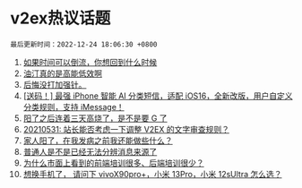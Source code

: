 # v2ex热议话题

`最后更新时间：2022-12-24 18:06:30 +0800`

1. [如果时间可以倒流，你想回到什么时候](https://www.v2ex.com/t/904374)
1. [油汀真的是高能低效啊](https://www.v2ex.com/t/904367)
1. [后悔没打加强针。](https://www.v2ex.com/t/904425)
1. [[送码！] 最强 iPhone 智能 AI 分类短信，适配 iOS16，全新改版，用户自定义分类规则，支持 iMessage！](https://www.v2ex.com/t/904407)
1. [阳了之后连着三天高烧了，是不是要 G 了](https://www.v2ex.com/t/904439)
1. [20210531: 站长能否考虑一下调整 V2EX 的文字审查规则？](https://www.v2ex.com/t/904380)
1. [家人阳了，在我发病之前我还能做些什么？](https://www.v2ex.com/t/904361)
1. [普通人是不是已经无法分辨消息来源了](https://www.v2ex.com/t/904383)
1. [为什么市面上看到的前端培训很多、后端培训很少？](https://www.v2ex.com/t/904415)
1. [想换手机了， 请问下 vivoX90pro+，小米 13Pro，小米 12sUltra 怎么选？](https://www.v2ex.com/t/904423)

